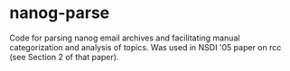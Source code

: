 nanog-parse
===========

Code for parsing nanog email archives and facilitating manual categorization and analysis of topics.  Was used in NSDI '05 paper on rcc (see Section 2 of that paper).
